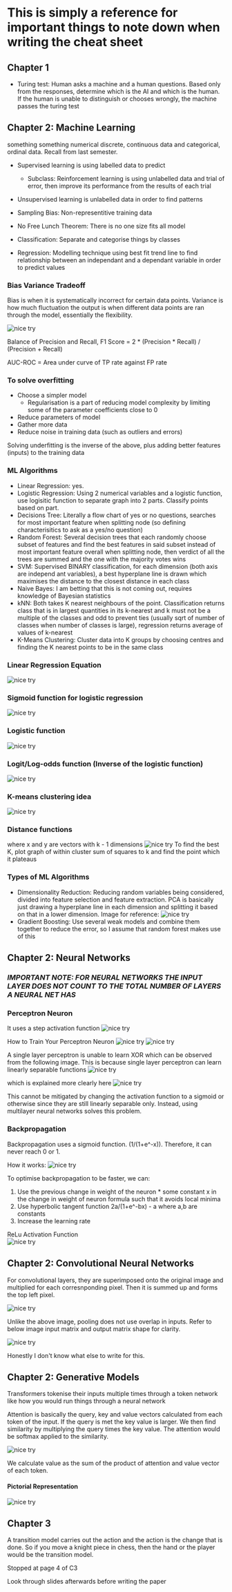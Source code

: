 # This is simply a reference for important things to note down when writing the cheat sheet

## Chapter 1
- Turing test: Human asks a machine and a human questions. Based only from the responses, determine which is the AI and which is the human. If the human is unable to distinguish or chooses wrongly, the machine passes the turing test

## Chapter 2: Machine Learning
something something numerical discrete, continuous data and categorical, ordinal data. Recall from last semester.

- Supervised learning is using labelled data to predict 
    - Subclass: Reinforcement learning is using unlabelled data and trial of error, then improve its performance from the results of each trial
- Unsupervised learning is unlabelled data in order to find patterns

- Sampling Bias: Non-representitive training data
- No Free Lunch Theorem: There is no one size fits all model

- Classification: Separate and categorise things by classes
- Regression: Modelling technique using best fit trend line to find relationship between an independant and a dependant variable in order to predict values 

### Bias Variance Tradeoff

Bias is when it is systematically incorrect for certain data points.
Variance is how much fluctuation the output is when different data points are ran through the model, essentially the flexibility.

![nice try](image.png)

Balance of Precision and Recall, F1 Score = 2 * (Precision * Recall) / (Precision + Recall)

AUC-ROC = Area under curve of TP rate against FP rate

### To solve overfitting
- Choose a simpler model
    - Regularisation is a part of reducing model complexity by limiting some of the parameter coefficients close to 0
- Reduce parameters of model
- Gather more data
- Reduce noise in training data (such as outliers and errors)

Solving underfitting is the inverse of the above, plus adding better features (inputs) to the training data

### ML Algorithms
- Linear Regression: yes.
- Logistic Regression: Using 2 numerical variables and a logistic function, use logisitic function to separate graph into 2 parts. Classify points based on part.
- Decisions Tree: Literally a flow chart of yes or no questions, searches for most important feature when splitting node (so defining characterisitics to ask as a yes/no question)
- Random Forest: Several decision trees that each randomly choose subset of features and find the best features in said subset instead of most important feature overall when splitting node, then verdict of all the trees are summed and the one with the majority votes wins
- SVM: Supervised BINARY classification, for each dimension (both axis are independ ant variables), a best hyperplane line is drawn which maximises the distance to the closest distance in each class
- Naive Bayes: I am betting that this is not coming out, requires knowledge of Bayesian statistics
- kNN: Both takes K nearest neighbours of the point. Classification returns class that is in largest quantities in its k-nearest and k must not be a multiple of the classes and odd to prevent ties (usually sqrt of number of classes when number of classes is large), regression returns average of values of k-nearest
- K-Means Clustering: Cluster data into K groups by choosing centres and finding the K nearest points to be in the same class

### Linear Regression Equation

![nice try](image2.png)

### Sigmoid function for logistic regression

![nice try](image3.png)

### Logistic function

![nice try](image4.png)

### Logit/Log-odds function (Inverse of the logistic function) 

![nice try](image5.png)

### K-means clustering idea

![nice try](image7.png)

### Distance functions
where x and y are vectors with k - 1 dimensions
![nice try](image6.png)
To find the best K, plot graph of within cluster sum of squares to k and find the point which it plateaus

### Types of ML Algorithms
- Dimensionality Reduction: Reducing random variables being considered, divided into feature selection and feature extraction. PCA is basically just drawing a hyperplane line in each dimension and splitting it based on that in a lower dimension. Image for reference:
![nice try](image8.png)
- Gradient Boosting: Use several weak models and combine them together to reduce the error, so I assume that random forest makes use of this

## Chapter 2: Neural Networks

### *IMPORTANT NOTE: FOR NEURAL NETWORKS THE INPUT LAYER DOES NOT COUNT TO THE TOTAL NUMBER OF LAYERS A NEURAL NET HAS*

### Perceptron Neuron
It uses a step activation function
![nice try](image9.png)

How to Train Your Perceptron Neuron
![nice try](image10.png)
![nice try](image11.png)

A single layer perceptron is unable to learn XOR which can be observed from the following image. This is because single layer perceptron can learn linearly separable functions
![nice try](image12.png)

which is explained more clearly here
![nice try](image13.png)

This cannot be mitigated by changing the activation function to a sigmoid or otherwise since they are still linearly separable only. Instead, using multilayer neural networks solves this problem.

### Backpropagation
Backpropagation uses a sigmoid function. (1/(1+e^-x)). Therefore, it can never reach 0 or 1.

How it works:
![nice try](image16.png)

To optimise backpropagation to be faster, we can:
1. Use the previous change in weight of the neuron * some constant x in the change in weight of neuron formula such that it avoids local minima
2. Use hyperbolic tangent function 2a/(1+e^-bx) - a where a,b are constants
3. Increase the learning rate

ReLu Activation Function    
![nice try](image19.png)

## Chapter 2: Convolutional Neural Networks

For convolutional layers, they are superimposed onto the original image and multiplied for each corresnponding pixel. Then it is summed up and forms the top left pixel.

![nice try](image14.png)

Unlike the above image, pooling does not use overlap in inputs. Refer to below image input matrix and output matrix shape for clarity.

![nice try](image15.png)

Honestly I don't know what else to write for this.

## Chapter 2: Generative Models
Transformers tokenise their inputs multiple times through a token network like how you would run things through a neural network

Attention is basically the query, key and value vectors calculated from each token of the input. If the query is met the key value is larger. We then find similarity by multiplying the query times the key value. The attention would be softmax applied to the similarity.

![nice try](image17.png)

We calculate value as the sum of the product of attention and value vector of each token.

#### Pictorial Representation

![nice try](image18.png)

## Chapter 3

A transition model carries out the action and the action is the change that is done. So if you move a knight piece in chess, then the hand or the player would be the transition model.

Stopped at page 4 of C3

Look through slides afterwards before writing the paper
